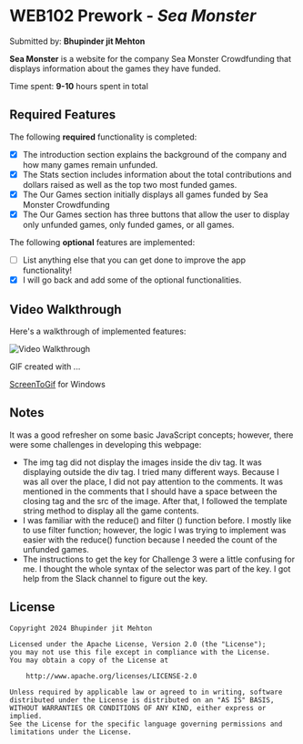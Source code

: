 # WEB102 Prework - *Sea Monster*

Submitted by: **Bhupinder jit Mehton**

**Sea Monster** is a website for the company Sea Monster Crowdfunding that displays information about the games they have funded.

Time spent: **9-10** hours spent in total

## Required Features

The following **required** functionality is completed:

* [x] The introduction section explains the background of the company and how many games remain unfunded.
* [x] The Stats section includes information about the total contributions and dollars raised as well as the top two most funded games.
* [x] The Our Games section initially displays all games funded by Sea Monster Crowdfunding
* [x] The Our Games section has three buttons that allow the user to display only unfunded games, only funded games, or all games.

The following **optional** features are implemented:

* [ ] List anything else that you can get done to improve the app functionality!
* [x] I will go back and add some of the optional functionalities.

## Video Walkthrough

Here's a walkthrough of implemented features:

<img src='.\assets\WEB 102 Prework.gif' title='Video Walkthrough' width='' alt='Video Walkthrough' />

<!-- Replace this with whatever GIF tool you used! -->
GIF created with ...  

[ScreenToGif](https://www.screentogif.com/) for Windows
<!-- Recommended tools:
[Kap](https://getkap.co/) for macOS
[peek](https://github.com/phw/peek) for Linux. -->

## Notes

It was a good refresher on some basic JavaScript concepts; however, there were some challenges in developing this webpage:
* The img tag did not display the images inside the div tag. It was displaying outside the div tag. I tried many different ways. Because I was all over the place, I did not pay attention to the comments. It was mentioned in the comments that I should have a space between the closing tag and the src of the image. After that, I followed the template string method to display all the game contents.
* I was familiar with the reduce() and filter () function before. I mostly like to use filter function; however, the logic I was trying to implement was easier with the reduce() function because I needed the count of the unfunded games.
* The instructions to get the key for Challenge 3 were a little confusing for me. I thought the whole syntax of the selector was part of the key. I got help from the Slack channel to figure out the key.


## License

    Copyright 2024 Bhupinder jit Mehton

    Licensed under the Apache License, Version 2.0 (the "License");
    you may not use this file except in compliance with the License.
    You may obtain a copy of the License at

        http://www.apache.org/licenses/LICENSE-2.0

    Unless required by applicable law or agreed to in writing, software
    distributed under the License is distributed on an "AS IS" BASIS,
    WITHOUT WARRANTIES OR CONDITIONS OF ANY KIND, either express or implied.
    See the License for the specific language governing permissions and
    limitations under the License.
